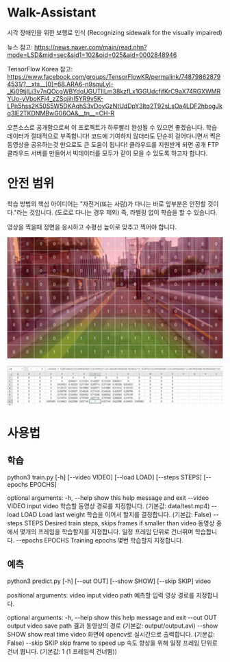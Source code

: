 # Walk-Assistant
시각 장애인을 위한 보행로 인식 (Recognizing sidewalk for the visually impaired)

뉴스 참고: https://news.naver.com/main/read.nhn?mode=LSD&mid=sec&sid1=102&oid=025&aid=0002848946

TensorFlow Korea 참고: https://www.facebook.com/groups/TensorFlowKR/permalink/748798628794531/?__xts__[0]=68.ARA6-n9squLyI-_Kj09tjlLi3v7nQOcgWBYdqUGUTIlLm38kzfLx1GGUdcfjfKrC9aX74RGXWMRYUo-yVboKFj4_zZSqjihI5YR9v5K-LPn5hss2K50S5W5DKAqhS3vDoyGzNtUdDpY3ltq2T92sLsOa4LDF2hbogJkq3lE2TKDNMBwG06OA&__tn__=CH-R

오픈소스로 공개함으로써 이 프로젝트가 하루빨리 완성될 수 있으면 좋겠습니다.
학습 데이터가 절대적으로 부족합니다!
코드에 기여하지 않더라도 단순히 걸어다니면서 찍은 동영상을 공유하는것 만으로도 큰 도움이 됩니다!
클라우드를 지원받게 되면 공개 FTP 클라우드 서버를 만들어서 빅데이터를 모두가 같이 모을 수 있도록 하고자 합니다.

# 안전 범위
학습 방법의 핵심 아이디어는 "자전거(또는 사람)가 다니는 바로 앞부분은 안전할 것이다."라는 것입니다. (도로로 다니는 경우 제외)
즉, 라벨링 없이 학습을 할 수 있습니다.

영상을 찍을때 정면을 응시하고 수평선 높이로 맞추고 찍어야 합니다.

![concept](./img/concept.jpg)

![safe_zone_excel](./img/safe_zone_excel.jpg)

# 사용법
## 학습
python3 train.py [-h] [--video VIDEO] [--load LOAD] [--steps STEPS] [--epochs EPOCHS]

optional arguments:
  -h, --help       show this help message and exit
  --video VIDEO    input video 학습할 동영상 경로를 지정합니다. (기본값: data/test.mp4)
  --load LOAD      Load last weight 학습을 이어서 할지를 결정합니다. (기본값: False)
  --steps STEPS    Desired train steps, skips frames if smaller than video
                    동영상 중에서 몇개의 프레임을 학습할지를 지정합니다.
                    일정 프레임 단위로 건너뛰며 학습합니다.
  --epochs EPOCHS  Training epochs 몇번 학습할지 지정합니다.


## 예측
python3 predict.py [-h] [--out OUT] [--show SHOW] [--skip SKIP] video

positional arguments:
  video        input video path 예측할 입력 영상 경로를 지정합니다.

optional arguments:
  -h, --help   show this help message and exit
  --out OUT    output video save path 결과 동영상의 경로 (기본값: output/output.avi)
  --show SHOW  show real time video 화면에 opencv로 실시간으로 출력합니다. (기본값: False)
  --skip SKIP  skip frame to speed up 속도 향상을 위해 일정 프레임 단위로 건너 뜁니다. (기본값: 1 (1 프레임씩 건너뜀))

